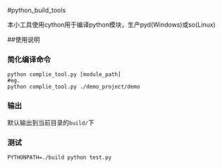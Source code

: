 #python_build_tools

本小工具使用cython用于编译python模块，生产pyd(Windows)或so(Linux)

##使用说明
### 简化编译命令
	python complie_tool.py [module_path]
	#eg.
	python complie_tool.py ./demo_project/demo

### 输出
默认输出到当前目录的```build/```下

### 测试
	PYTHONPATH=./build python test.py